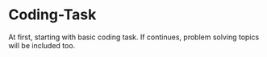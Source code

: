 # Coding-Task
At first, starting with basic coding task. If continues, problem solving topics will be included too. 
